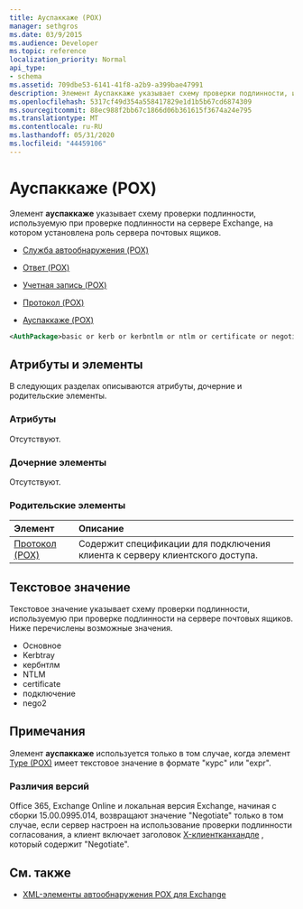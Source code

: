 ```yaml
---
title: Ауспаккаже (POX)
manager: sethgros
ms.date: 03/9/2015
ms.audience: Developer
ms.topic: reference
localization_priority: Normal
api_type:
- schema
ms.assetid: 709dbe53-6141-41f8-a2b9-a399bae47991
description: Элемент Ауспаккаже указывает схему проверки подлинности, используемую при проверке подлинности на сервере Exchange, на котором установлена роль сервера почтовых ящиков.
ms.openlocfilehash: 5317cf49d354a558417829e1d1b5b67cd6874309
ms.sourcegitcommit: 88ec988f2bb67c1866d06b361615f3674a24e795
ms.translationtype: MT
ms.contentlocale: ru-RU
ms.lasthandoff: 05/31/2020
ms.locfileid: "44459106"
---
```

# <a name="authpackage-pox"></a>Ауспаккаже (POX)

Элемент **ауспаккаже** указывает схему проверки подлинности, используемую при проверке подлинности на сервере Exchange, на котором установлена роль сервера почтовых ящиков. 
  
- [Служба автообнаружения (POX)](autodiscover-pox.md)
  
- [Ответ (POX)](response-pox.md)
  
- [Учетная запись (POX)](account-pox.md)
  
- [Протокол (POX)](protocol-pox.md)
  
- [Ауспаккаже (POX)](authpackage-pox.md)
  
```xml
<AuthPackage>basic or kerb or kerbntlm or ntlm or certificate or negotiate or nego2</AuthPackage>
```

## <a name="attributes-and-elements"></a>Атрибуты и элементы

В следующих разделах описываются атрибуты, дочерние и родительские элементы.
  
### <a name="attributes"></a>Атрибуты

Отсутствуют.
  
### <a name="child-elements"></a>Дочерние элементы

Отсутствуют.
  
### <a name="parent-elements"></a>Родительские элементы

|**Элемент**|**Описание**|
|:-----|:-----|
|[Протокол (POX)](protocol-pox.md) <br/> |Содержит спецификации для подключения клиента к серверу клиентского доступа.  <br/> |
   
## <a name="text-value"></a>Текстовое значение

Текстовое значение указывает схему проверки подлинности, используемую при проверке подлинности на сервере почтовых ящиков. Ниже перечислены возможные значения.
  
- Основное
- Kerbtray
- кербнтлм
- NTLM
- certificate
- подключение
- nego2
    
## <a name="remarks"></a>Примечания

Элемент **ауспаккаже** используется только в том случае, когда элемент [Type (POX)](type-pox.md) имеет текстовое значение в формате "курс" или "expr". 
  
### <a name="version-differences"></a>Различия версий

Office 365, Exchange Online и локальная версия Exchange, начиная с сборки 15.00.0995.014, возвращают значение "Negotiate" только в том случае, если сервер настроен на использование проверки подлинности согласования, а клиент включает заголовок [X-клиентканхандле](pox-autodiscover-request-for-exchange.md) , который содержит "Negotiate". 
  
## <a name="see-also"></a>См. также

- [XML-элементы автообнаружения POX для Exchange](pox-autodiscover-xml-elements-for-exchange.md)

